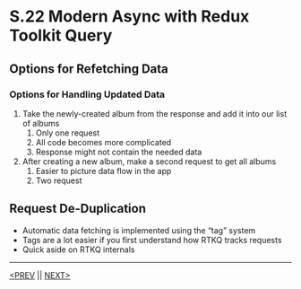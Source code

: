 # S.22 Modern Async with Redux Toolkit Query

## Options for Refetching Data

### Options for Handling Updated Data

1. Take the newly-created album from the response and add it into our list of albums
    1. Only one request
    2. All code becomes more complicated
    3. Response might not contain the needed data
2. After creating a new album, make a second request to get all albums
    1. Easier to picture data flow in the app
    2. Two request

## Request De-Duplication

-   Automatic data fetching is implemented using the “tag” system
-   Tags are a lot easier if you first understand how RTKQ tracks requests
-   Quick aside on RTKQ internals

---

[<PREV](./230404.md) || [NEXT>](./230406.md)
